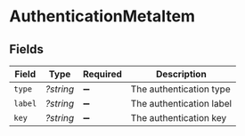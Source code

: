 # AuthenticationMetaItem


## Fields

| Field                    | Type                     | Required                 | Description              |
| ------------------------ | ------------------------ | ------------------------ | ------------------------ |
| `type`                   | *?string*                | :heavy_minus_sign:       | The authentication type  |
| `label`                  | *?string*                | :heavy_minus_sign:       | The authentication label |
| `key`                    | *?string*                | :heavy_minus_sign:       | The authentication key   |